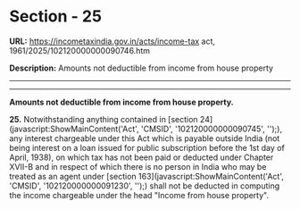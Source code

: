 # Section - 25

**URL:** https://incometaxindia.gov.in/acts/income-tax act, 1961/2025/102120000000090746.htm

**Description:** Amounts not deductible from income from house property

---

****  
  
**Amounts not deductible from income from house property.**

**25.** Notwithstanding anything contained in [section 24](javascript:ShowMainContent\('Act', 'CMSID', '102120000000090745', ''\);), any interest chargeable under this Act which is payable outside India (not being interest on a loan issued for public subscription before the 1st day of April, 1938), on which tax has not been paid or deducted under Chapter XVII-B and in respect of which there is no person in India who may be treated as an agent under [section 163](javascript:ShowMainContent\('Act', 'CMSID', '102120000000091230', ''\);) shall not be deducted in computing the income chargeable under the head "Income from house property".
